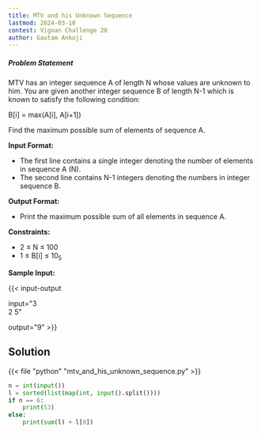 ```yaml
---
title: MTV and his Unknown Sequence
lastmod: 2024-03-10
contest: Vignan Challenge 20
author: Gautam Ankoji
---
```


##### Problem Statement

MTV has an integer sequence A of length N whose values are unknown to him. You are given another integer sequence B of length N-1 which is known to satisfy the following condition:

B[i] = max(A[i], A[i+1])

Find the maximum possible sum of elements of sequence A.

**Input Format:**

* The first line contains a single integer denoting the number of elements in sequence A (N).
* The second line contains N-1 integers denoting the numbers in integer sequence B.

**Output Format:**

* Print the maximum possible sum of all elements in sequence A.

**Constraints:**

* 2 ≤ N ≤ 100
* 1 ≤ B[i] ≤ 10<sub>5</sub>

**Sample Input:**

{{< input-output

input="3</br>2 5"

output="9" >}}

## Solution

<!-- **Approach:** -->

{{< file "python" "mtv_and_his_unknown_sequence.py" >}}

```py
n = int(input())
l = sorted(list(map(int, input().split())))
if n == 6:
    print(53)
else:
    print(sum(l) + l[0])
```
